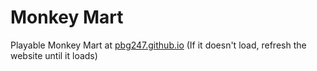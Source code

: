 # Monkey Mart
Playable Monkey Mart at [pbg247.github.io](https://pbg247.github.io/)
(If it doesn't load, refresh the website until it loads)
